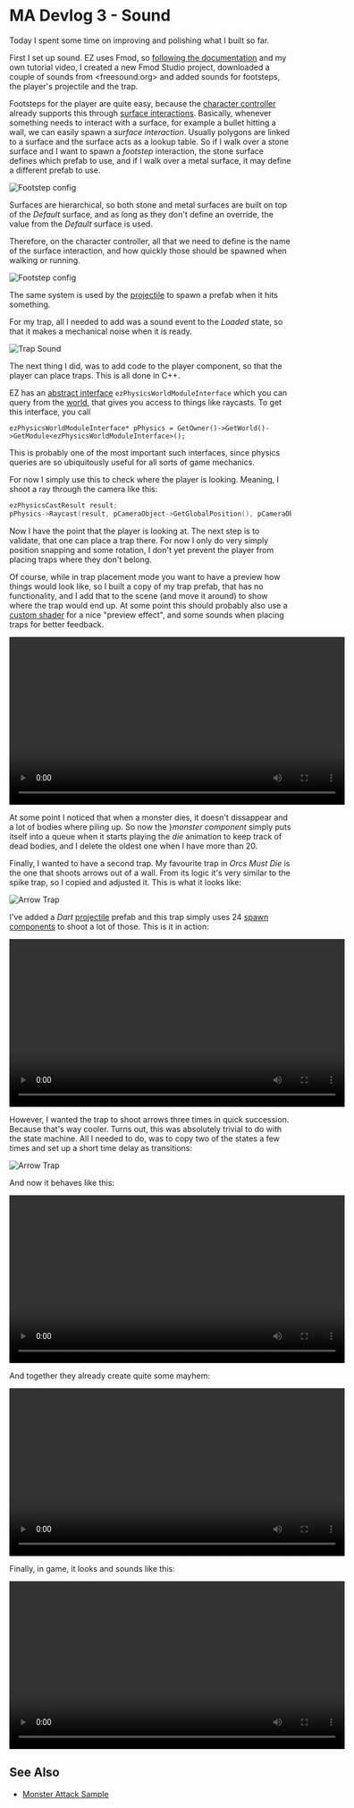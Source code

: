# MA Devlog 3 - Sound

Today I spent some time on improving and polishing what I built so far.

First I set up sound. EZ uses Fmod, so [following the documentation](../../docs/sound/fmod/fmod-overview.md) and my own tutorial video, I created a new Fmod Studio project, downloaded a couple of sounds from <freesound.org> and added sounds for footsteps, the player's projectile and the trap.

Footsteps for the player are quite easy, because the [character controller](../../docs/physics/jolt/special/jolt-character-controller.md) already supports this through [surface interactions](../../docs/materials/surfaces.md). Basically, whenever something needs to interact with a surface, for example a bullet hitting a wall, we can easily spawn a *surface interaction*. Usually polygons are linked to a surface and the surface acts as a lookup table. So if I walk over a stone surface and I want to spawn a *footstep* interaction, the stone surface defines which prefab to use, and if I walk over a metal surface, it may define a different prefab to use.

![Footstep config](media/devlog3/ma-dl3-image1.png)

Surfaces are hierarchical, so both stone and metal surfaces are built on top of the *Default* surface, and as long as they don't define an override, the value from the *Default* surface is used.

Therefore, on the character controller, all that we need to define is the name of the surface interaction, and how quickly those should be spawned when walking or running.

![Footstep config](media/devlog3/ma-dl3-image2.png)

The same system is used by the [projectile](../../docs/gameplay/projectile-component.md) to spawn a prefab when it hits something.

For my trap, all I needed to add was a sound event to the *Loaded* state, so that it makes a mechanical noise when it is ready.

![Trap Sound](media/devlog3/ma-dl3-image3.png)

The next thing I did, was to add code to the player component, so that the player can place traps. This is all done in C++.

EZ has an [abstract interface](../../docs/runtime/configuration/interfaces.md) `ezPhysicsWorldModuleInterface` which you can query from the [world](../../docs/runtime/world/world-overview.md), that gives you access to things like raycasts. To get this interface, you call

`ezPhysicsWorldModuleInterface* pPhysics = GetOwner()->GetWorld()->GetModule<ezPhysicsWorldModuleInterface>();`

This is probably one of the most important such interfaces, since physics queries are so ubiquitously useful for all sorts of game mechanics.

For now I simply use this to check where the player is looking. Meaning, I shoot a ray through the camera like this:

```cpp
ezPhysicsCastResult result;
pPhysics->Raycast(result, pCameraObject->GetGlobalPosition(), pCameraObject->GetGlobalDirForwards(), 10.0f, params);
```

Now I have the point that the player is looking at. The next step is to validate, that one can place a trap there. For now I only do very simply position snapping and some rotation, I don't yet prevent the player from placing traps where they don't belong.

Of course, while in trap placement mode you want to have a preview how things would look like, so I built a copy of my trap prefab, that has no functionality, and I add that to the scene (and move it around) to show where the trap would end up. At some point this should probably also use a [custom shader](../../docs/graphics/shaders/shaders-overview.md) for a nice "preview effect", and some sounds when placing traps for better feedback.

<video src="media/devlog3/ma-dl3-TrapPlacement.mp4" width=600 controls></video>

At some point I noticed that when a monster dies, it doesn't dissappear and a lot of bodies where piling up. So now the }*monster component* simply puts itself into a queue when it starts playing the *die* animation to keep track of dead bodies, and I delete the oldest one when I have more than 20.

Finally, I wanted to have a second trap. My favourite trap in *Orcs Must Die* is the one that shoots arrows out of a wall. From its logic it's very similar to the spike trap, so I copied and adjusted it. This is what it looks like:

![Arrow Trap](media/devlog3/ma-dl3-image4.png)

I've added a *Dart* [projectile](../../docs/gameplay/projectile-component.md) prefab and this trap simply uses 24 [spawn components](../../docs/gameplay/spawn-component.md) to shoot a lot of those. This is it in action:

<video src="media/devlog3/ma-dl3-ArrowTrap.mp4" width=600 controls></video>

However, I wanted the trap to shoot arrows three times in quick succession. Because that's way cooler. Turns out, this was absolutely trivial to do with the state machine. All I needed to do, was to copy two of the states a few times and set up a short time delay as transitions:

![Arrow Trap](media/devlog3/ma-dl3-image5.png)

And now it behaves like this:

<video src="media/devlog3/ma-dl3-ArrowTrap2.mp4" width=600 controls></video>

And together they already create quite some mayhem:

<video src="media/devlog3/ma-dl3-Gameplay.mp4" width=600 controls></video>

Finally, in game,  it looks and sounds like this:

<video src="media/devlog3/ma-dl3-Gameplay2.mp4" width=600 controls></video>

## See Also

* [Monster Attack Sample](monster-attack.md)